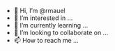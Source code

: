 - 👋 Hi, I’m @rmauel
- 👀 I’m interested in ...
- 🌱 I’m currently learning ...
- 💞️ I’m looking to collaborate on ...
- 📫 How to reach me ...

<!---
rmauel/rmauel is a ✨ special ✨ repository because its `README.md` (this file) appears on your GitHub profile.
You can click the Preview link to take a look at your changes.
--->
